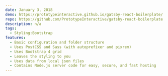 ```yaml
---
date: January 3, 2018
demo: https://prototypeinteractive.github.io/gatsby-react-boilerplate/
repo: https://github.com/PrototypeInteractive/gatsby-react-boilerplate
description: n/a
tags:
  - Styling:Bootstrap
features:
  - Basic configuration and folder structure
  - Uses PostCSS and Sass (with autoprefixer and pixrem)
  - Uses Bootstrap 4 grid
  - Leaves the styling to you
  - Uses data from local json files
  - Contains Node.js server code for easy, secure, and fast hosting
---
```

